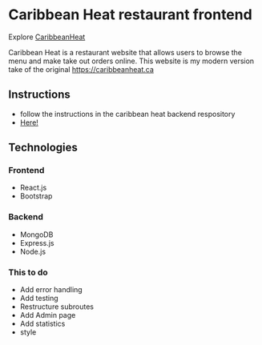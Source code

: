 # Caribbean Heat restaurant frontend

Explore [CaribbeanHeat](https://caribbeanheat.herokuapp.com/)

Caribbean Heat is a restaurant website that allows users to browse the menu and make take out orders online. This website is my modern version take of the original https://caribbeanheat.ca


## Instructions
* follow the instructions in the caribbean heat backend respository 
* [Here!](https://github.com/kevinn03/CaribbeanHeat_back/blob/master/README.md)

## Technologies
### Frontend
* React.js
* Bootstrap


### Backend
* MongoDB
* Express.js
* Node.js


### This to do
* Add error handling
* Add testing
* Restructure subroutes
* Add Admin page
* Add statistics
* style



